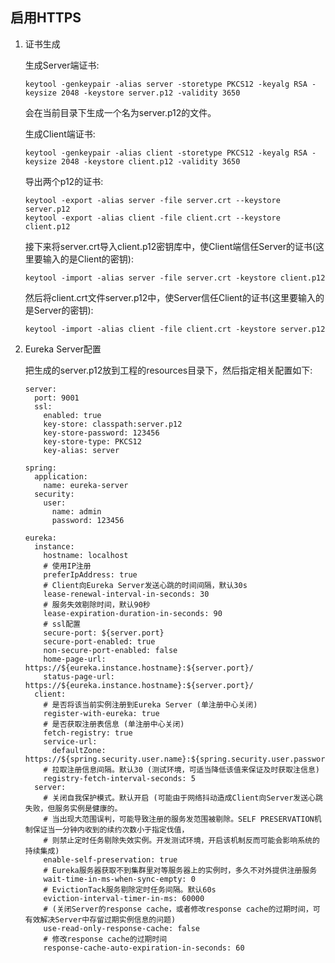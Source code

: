 ## 启用HTTPS

1. 证书生成  

    生成Server端证书:  
    ```
    keytool -genkeypair -alias server -storetype PKCS12 -keyalg RSA -keysize 2048 -keystore server.p12 -validity 3650
    ```
    会在当前目录下生成一个名为server.p12的文件。  
    
    生成Client端证书:   
    ```
    keytool -genkeypair -alias client -storetype PKCS12 -keyalg RSA -keysize 2048 -keystore client.p12 -validity 3650
    ```
    
    导出两个p12的证书:  
    ```
    keytool -export -alias server -file server.crt --keystore server.p12
    keytool -export -alias client -file client.crt --keystore client.p12
    ```
    
    接下来将server.crt导入client.p12密钥库中，使Client端信任Server的证书(这里要输入的是Client的密钥):  
    ```
    keytool -import -alias server -file server.crt -keystore client.p12
    ```
    
    然后将client.crt文件server.p12中，使Server信任Client的证书(这里要输入的是Server的密钥):  
    ```
    keytool -import -alias client -file client.crt -keystore server.p12
    ```
    
2. Eureka Server配置

    把生成的server.p12放到工程的resources目录下，然后指定相关配置如下:  
    ```
    server:
      port: 9001
      ssl:
        enabled: true
        key-store: classpath:server.p12
        key-store-password: 123456
        key-store-type: PKCS12
        key-alias: server
    
    spring:
      application:
        name: eureka-server
      security:
        user:
          name: admin
          password: 123456
    
    eureka:
      instance:
        hostname: localhost
        # 使用IP注册
        preferIpAddress: true
        # Client向Eureka Server发送心跳的时间间隔，默认30s
        lease-renewal-interval-in-seconds: 30
        # 服务失效剔除时间，默认90秒
        lease-expiration-duration-in-seconds: 90
        # ssl配置
        secure-port: ${server.port}
        secure-port-enabled: true
        non-secure-port-enabled: false
        home-page-url: https://${eureka.instance.hostname}:${server.port}/
        status-page-url: https://${eureka.instance.hostname}:${server.port}/
      client:
        # 是否将该当前实例注册到Eureka Server (单注册中心关闭)
        register-with-eureka: true
        # 是否获取注册表信息 (单注册中心关闭)
        fetch-registry: true
        service-url:
          defaultZone: https://${spring.security.user.name}:${spring.security.user.password}@localhost:9002/eureka/
        # 拉取注册信息间隔。默认30 (测试环境，可适当降低该值来保证及时获取注信息)
        registry-fetch-interval-seconds: 5
      server:
        # 关闭自我保护模式。默认开启 (可能由于网络抖动造成Client向Server发送心跳失败，但服务实例是健康的。
        # 当出现大范围误判，可能导致注册的服务发范围被剔除。SELF PRESERVATION机制保证当一分钟内收到的续约次数小于指定伐值，
        # 则禁止定时任务剔除失效实例。开发测试环境，开启该机制反而可能会影响系统的持续集成)
        enable-self-preservation: true
        # Eureka服务器获取不到集群里对等服务器上的实例时，多久不对外提供注册服务
        wait-time-in-ms-when-sync-empty: 0
        # EvictionTack服务剔除定时任务间隔。默认60s
        eviction-interval-timer-in-ms: 60000
        # (关闭Server的response cache，或者修改response cache的过期时间，可有效解决Server中存留过期实例信息的问题)
        use-read-only-response-cache: false
        # 修改response cache的过期时间
        response-cache-auto-expiration-in-seconds: 60
    ```